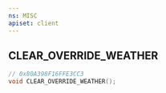 ```yaml
---
ns: MISC
apiset: client
---
```

## CLEAR_OVERRIDE_WEATHER

```c
// 0x80A398F16FFE3CC3
void CLEAR_OVERRIDE_WEATHER();
```
